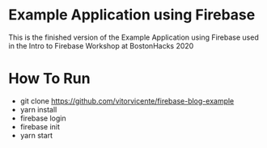# Example Application using Firebase

This is the finished version of the Example Application using Firebase used in the Intro to Firebase Workshop at BostonHacks 2020


# How To Run

- git clone https://github.com/vitorvicente/firebase-blog-example 
- yarn install
- firebase login
- firebase init
- yarn start